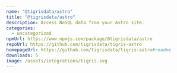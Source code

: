 ```yaml
---
name: "@tigrisdata/astro"
title: "@tigrisdata/astro"
description: Access NoSQL data from your Astro site.
categories:
  - uncategorized
npmUrl: https://www.npmjs.com/package/@tigrisdata/astro
repoUrl: https://github.com/tigrisdata/tigris-astro
homepageUrl: https://github.com/tigrisdata/tigris-astro#readme
downloads: 5
image: /assets/integrations/tigris.svg
---
```

